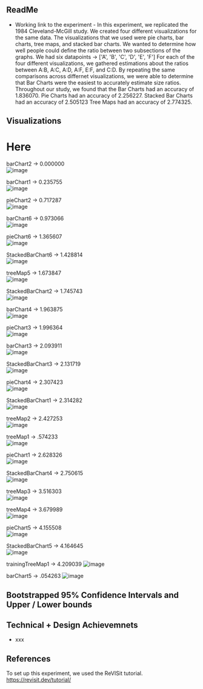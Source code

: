 ## ReadMe
- Working link to the experiment -
In this experiment, we replicated the 1984 Cleveland-McGill study.
We created four different visualizations for the same data.
The visualizations that we used were pie charts, bar charts, tree maps, and stacked bar charts.
We wanted to determine how well people could define the ratio between two subsections of the graphs.
We had six datapoints -> ['A', 'B', 'C', 'D', 'E', 'F']
For each of the four different visualizations, we gathered estimations about the ratios between A:B, A:C, A:D, A:F, E:F, and C:D.
By repeating the same comparisons across differnet visualizations, we were able to determine that
Bar Charts were the easiest to accurately estimate size ratios.
Throughout our study, we found that the Bar Charts had an accuracy of 1.836070.
Pie Charts had an accuracy of 2.256227.
Stacked Bar Charts had an accuracy of 2.505123
Tree Maps had an accuracy of 2.774325.


## Visualizations 
# Here 
barChart2 -> 0.000000
<br />
![image](https://github.com/masonperham/study/assets/87674389/31885c31-6e1b-4866-bc49-fc758b9d87f6)


barChart1 -> 0.235755
<br />
![image](https://github.com/masonperham/study/assets/87674389/e79fa2e6-5e39-4639-9884-7b6acc4f041e)


pieChart2 -> 0.717287
<br />
![image](https://github.com/masonperham/study/assets/87674389/1b276a03-b9b6-4d36-aebf-26fcc417f074)


barChart6 -> 0.973066
<br />
![image](https://github.com/masonperham/study/assets/87674389/bedfcff3-5806-40c0-80f4-0ee908e95715)


pieChart6 -> 1.365607
<br />
![image](https://github.com/masonperham/study/assets/87674389/7fa1531a-ac96-4846-bf12-890b9b301ece)


StackedBarChart6 -> 1.428814
<br />
![image](https://github.com/masonperham/study/assets/87674389/ee5a11e6-60cf-4c92-9a9d-53e7158ef827)


treeMap5 -> 1.673847
<br />
![image](https://github.com/masonperham/study/assets/87674389/c635a595-1dc6-4545-8aee-7d57600fc622)


StackedBarChart2 -> 1.745743
<br />
![image](https://github.com/masonperham/study/assets/87674389/181d9e40-7209-4edc-998d-c1e41b111412)


barChart4 -> 1.963875
<br />
![image](https://github.com/masonperham/study/assets/87674389/9c7706bc-cfc1-404e-87f6-564d66d79e5d)


pieChart3 -> 1.996364
<br />
![image](https://github.com/masonperham/study/assets/87674389/f8f824bb-5f08-41e2-a76d-31a12f22449e)


barChart3 -> 2.093911
<br />
![image](https://github.com/masonperham/study/assets/87674389/bbf97b72-49af-4957-9c29-bf1bf6dfee2b)


StackedBarChart3 -> 2.131719
<br />
![image](https://github.com/masonperham/study/assets/87674389/e9dc6903-eb8f-4288-a02d-9810ca6af8b9)


pieChart4 -> 2.307423
<br />
![image](https://github.com/masonperham/study/assets/87674389/6163e4c9-084d-49c1-8d69-ba3f364d66c7)


StackedBarChart1 -> 2.314282
<br />
![image](https://github.com/masonperham/study/assets/87674389/069025bb-ee76-447e-8c2a-26963817a1e8)


treeMap2 -> 2.427253
<br />
![image](https://github.com/masonperham/study/assets/87674389/b2c4ede8-0e4a-41da-81a2-8953e15d829b)


treeMap1 -> .574233
<br />
![image](https://github.com/masonperham/study/assets/87674389/30d4ec8e-2fe7-4e57-87b4-f26e0793f9dc)


pieChart1 -> 2.628326
<br />
![image](https://github.com/masonperham/study/assets/87674389/c86b7001-9d0c-4557-bd0f-dcc715991e27)


StackedBarChart4 -> 2.750615
<br />
![image](https://github.com/masonperham/study/assets/87674389/1b2175b7-9279-416b-ae81-ed0e95b0e4a4)


treeMap3 -> 3.516303
<br />
![image](https://github.com/masonperham/study/assets/87674389/20e304b8-5c97-4538-bbd5-e3c4cc8cb224)


treeMap4 -> 3.679989
<br />
![image](https://github.com/masonperham/study/assets/87674389/5fced99d-8696-4808-b8c3-6408f4c5531d)


pieChart5 -> 4.155508
<br />
![image](https://github.com/masonperham/study/assets/87674389/5c4832d1-9e42-4c55-8975-5edba865327c)


StackedBarChart5 -> 4.164645
<br />
![image](https://github.com/masonperham/study/assets/87674389/90a38d10-4d89-4c33-adbd-870dc30ec8e7)


trainingTreeMap1 -> 4.209039
![image](https://github.com/masonperham/study/assets/87674389/982c390b-67cc-4b3d-9115-f99f3fdd1c4c)

barChart5 -> .054263
![image](https://github.com/masonperham/study/assets/87674389/3783faeb-ceaf-48b2-afb0-6df5c4574e5d)





## Bootstrapped 95% Confidence Intervals and Upper / Lower bounds


## Technical + Design Achievemnets 
- xxx

## References
To set up this experiment, we used the ReVISit tutorial.
https://revisit.dev/tutorial/
